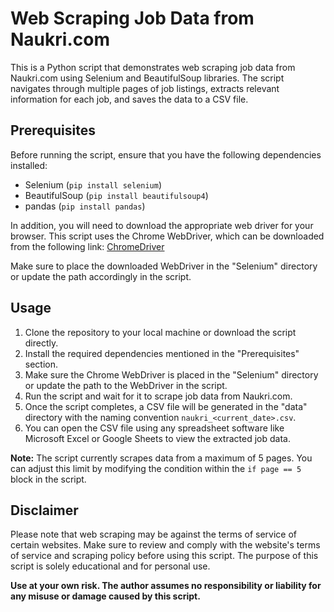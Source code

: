 # Web Scraping Job Data from Naukri.com

This is a Python script that demonstrates web scraping job data from Naukri.com using Selenium and BeautifulSoup libraries. The script navigates through multiple pages of job listings, extracts relevant information for each job, and saves the data to a CSV file.

## Prerequisites

Before running the script, ensure that you have the following dependencies installed:

- Selenium (`pip install selenium`)
- BeautifulSoup (`pip install beautifulsoup4`)
- pandas (`pip install pandas`)

In addition, you will need to download the appropriate web driver for your browser. This script uses the Chrome WebDriver, which can be downloaded from the following link: [ChromeDriver](https://sites.google.com/a/chromium.org/chromedriver/)

Make sure to place the downloaded WebDriver in the "Selenium" directory or update the path accordingly in the script.

## Usage

1. Clone the repository to your local machine or download the script directly.
2. Install the required dependencies mentioned in the "Prerequisites" section.
3. Make sure the Chrome WebDriver is placed in the "Selenium" directory or update the path to the WebDriver in the script.
4. Run the script and wait for it to scrape job data from Naukri.com.
5. Once the script completes, a CSV file will be generated in the "data" directory with the naming convention `naukri_<current_date>.csv`.
6. You can open the CSV file using any spreadsheet software like Microsoft Excel or Google Sheets to view the extracted job data.

**Note:** The script currently scrapes data from a maximum of 5 pages. You can adjust this limit by modifying the condition within the `if page == 5` block in the script.

## Disclaimer

Please note that web scraping may be against the terms of service of certain websites. Make sure to review and comply with the website's terms of service and scraping policy before using this script. The purpose of this script is solely educational and for personal use.

**Use at your own risk. The author assumes no responsibility or liability for any misuse or damage caused by this script.**

